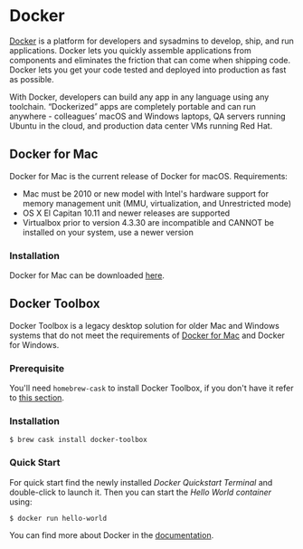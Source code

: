 # Docker
[Docker](https://docs.docker.com) is a platform for developers and sysadmins to develop, ship, and run applications. Docker lets you quickly assemble applications from components and eliminates the friction that can come when shipping code. Docker lets you get your code tested and deployed into production as fast as possible.

With Docker, developers can build any app in any language using any toolchain. “Dockerized” apps are completely portable and can run anywhere - colleagues’ macOS and Windows laptops, QA servers running Ubuntu in the cloud, and production data center VMs running Red Hat.

## Docker for Mac
Docker for Mac is the current release of Docker for macOS. Requirements:
- Mac must be 2010 or new model with Intel's hardware support for memory management unit (MMU, virtualization, and Unrestricted mode)
- OS X El Capitan 10.11 and newer releases are supported
- Virtualbox prior to version 4.3.30 are incompatible and CANNOT be installed on your system, use a newer version

### Installation
Docker for Mac can be downloaded [here](https://docs.docker.com/docker-for-mac/install/).

## Docker Toolbox
Docker Toolbox is a legacy desktop solution for older Mac and Windows systems that do not meet the requirements of [Docker for Mac](https://docs.docker.com/docker-for-mac/) and Docker for Windows.

### Prerequisite
You'll need `homebrew-cask` to install Docker Toolbox, if you don't have it refer to [this section](/mac-setup/Homebrew/Cask.html).

### Installation

    $ brew cask install docker-toolbox

### Quick Start

For quick start find the newly installed _Docker Quickstart Terminal_ and double-click to launch it. Then you can start the _Hello World container_ using:

    $ docker run hello-world

You can find more about Docker in the [documentation](https://docs.docker.com/).

